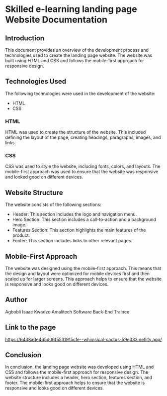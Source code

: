 # Skilled e-learning landing page Website Documentation

## Introduction

This document provides an overview of the development process and technologies used to create the landing page website. The website was built using HTML and CSS and follows the mobile-first approach for responsive design.

## Technologies Used

The following technologies were used in the development of the website:

- HTML
- CSS

### HTML

HTML was used to create the structure of the website. This included defining the layout of the page, creating headings, paragraphs, images, and links.

### CSS

CSS was used to style the website, including fonts, colors, and layouts. The mobile-first approach was used to ensure that the website was responsive and looked good on different devices.

## Website Structure

The website consists of the following sections:

- Header: This section includes the logo and navigation menu.
- Hero Section: This section includes a call-to-action and a background image.
- Features Section: This section highlights the main features of the product.
- Footer: This section includes links to other relevant pages.

## Mobile-First Approach

The website was designed using the mobile-first approach. This means that the design and layout were optimized for mobile devices first and then scaled up for larger screens. This approach helps to ensure that the website is responsive and looks good on different devices.

## Author

Agbobli Isaac Kwadzo
Amalitech Software Back-End Trainee 

## Link to the page

https://6438a0e465d06f5531915cfe--whimsical-cactus-59e333.netlify.app/

## Conclusion

In conclusion, the landing page website was developed using HTML and CSS and follows the mobile-first approach for responsive design. The website structure includes a header, hero section, features section, and footer. The mobile-first approach helps to ensure that the website is responsive and looks good on different devices.
